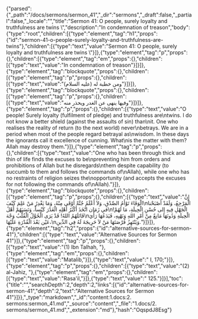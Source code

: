 {"parsed":{"_path":"/docs/sermons/sermon_41","_dir":"sermons","_draft":false,"_partial":false,"_locale":"","title":"Sermon 41:  O people, surely loyalty and truthfulness are twins \\","description":"In condemnation of treason","body":{"type":"root","children":[{"type":"element","tag":"h1","props":{"id":"sermon-41-o-people-surely-loyalty-and-truthfulness-are-twins"},"children":[{"type":"text","value":"Sermon 41:  O people, surely loyalty and truthfulness are twins \\"}]},{"type":"element","tag":"p","props":{},"children":[{"type":"element","tag":"em","props":{},"children":[{"type":"text","value":"In condemnation of treason"}]}]},{"type":"element","tag":"blockquote","props":{},"children":[{"type":"element","tag":"p","props":{},"children":[{"type":"text","value":"ومن خطبة له (عليه السلام)"}]}]},{"type":"element","tag":"blockquote","props":{},"children":[{"type":"element","tag":"p","props":{},"children":[{"type":"text","value":"وفيها ينهى عن الغدر ويحذر منه"}]}]},{"type":"element","tag":"p","props":{},"children":[{"type":"text","value":"O people! Surely loyalty (fulfilment of pledge) and truthfulness are\ntwins. I do not know a better shield (against the assaults of sin) than\nit. One who realises the reality of return (to the next world) never\nbetrays. We are in a period when most of the people regard betrayal as\nwisdom. In these days the ignorants call it excellence of cunning. What\nis the matter with them? Allah may destroy them."}]},{"type":"element","tag":"p","props":{},"children":[{"type":"text","value":"One who has been through thick and thin of life finds the excuses to be\npreventing him from orders and prohibitions of Allah but he disregards\nthem despite capability (to succumb to them and follows the commands of\nAllah), while one who has no restraints of religion seizes the\nopportunity (and accepts the excuses for not following the commands of\nAllah)."}]},{"type":"element","tag":"blockquote","props":{},"children":[{"type":"element","tag":"p","props":{},"children":[{"type":"text","value":"إِنَّ الْوَفَاءَ تَوْأَمُ الصِّدْقِ، وَلاَ أَعْلَمُ جُنَّةً أوْقَى مِنْهُ، وَمَا يَغْدِرُ مَنْ عَلِمَ كَيْفَ\nالْمَرْجِعُ، وَلَقَدْ أَصْبَحْنا في زَمَان اتَّخَذَ أَكْثَرُ أَهْلِهِ الْغَدْرَ كَيْساً، وَنَسَبَهُمْ أَهْلُ\nالْجَهْلِ فِيهِ إِلى حُسْنِ الْحِيلَةِ، مَا لَهُمْ! قَاتَلَهُمُ اللهُ! قَدْ يَرَى الْحُوَّلُ الْقُلَّبُ وَجْهَ\nالْحِيلَةِ وَدُونَهَا مَانِعٌ مِنْ أَمْرِ اللهِ وَنَهْيِهِ، فَيَدَعُهَا رَأْيَ عَيْن بَعْدَ الْقُدْرَةِ عَلَيْهَا،\nوَيَنْتَهِزُ فُرْصَتَهَا مَنْ لاَ حَرِيجَةَ لَهُ فِي الدِّينِ."}]}]},{"type":"element","tag":"h2","props":{"id":"alternative-sources-for-sermon-41"},"children":[{"type":"text","value":"Alternative Sources for Sermon 41"}]},{"type":"element","tag":"p","props":{},"children":[{"type":"text","value":"(1) Ibn Talhah, "},{"type":"element","tag":"em","props":{},"children":[{"type":"text","value":"Matalib,"}]},{"type":"text","value":" I, 170;"}]},{"type":"element","tag":"p","props":{},"children":[{"type":"text","value":"(2) al-Jahiz, "},{"type":"element","tag":"em","props":{},"children":[{"type":"text","value":"Rasa'il,"}]},{"type":"text","value":" 125."}]}],"toc":{"title":"","searchDepth":2,"depth":2,"links":[{"id":"alternative-sources-for-sermon-41","depth":2,"text":"Alternative Sources for Sermon 41"}]}},"_type":"markdown","_id":"content:1.docs:2. sermons:sermon_41.md","_source":"content","_file":"1.docs/2. sermons/sermon_41.md","_extension":"md"},"hash":"OqspdJ8Esg"}
